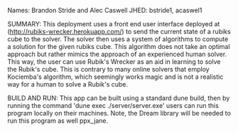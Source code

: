 Names: Brandon Stride and Alec Caswell
JHED: bstride1, acaswel1

SUMMARY:
This deployment uses a front end user interface deployed at (http://rubiks-wrecker.herokuapp.com/) 
to send the current state of a rubiks cube to the solver. The solver then uses a system of algorithms to 
compute a solution for the given rubiks cube. This algorithm does not take an optimal approach but rather
mimics the approach of an experienced human solver. This way, the user can use Rubik's Wrecker as an aid
in learning to solve the Rubik's cube. This is contrary to many online solvers that employ Kociemba's algorithm,
which seemingly works magic and is not a realistic way for a human to solve a Rubik's cube.

BUILD AND RUN:
This app can be built using a standard dune build, then by running the command 'dune exec ./server/server.exe'
users can run this program locally on their machines. Note, the Dream library will be needed to run this program
as well ppx_jane. 